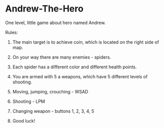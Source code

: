 # Andrew-The-Hero
One level, little game about hero named Andrew.

Rules:
1. The main target is to achieve coin, which is located on the right side of map.

2. On your way there are many enemies - spiders.
3. Each spider has a different color and different health points.
4. You are armed with 5 a weapons, which have 5 different levels of shooting. 
5. Moving, jumping, crouching - WSAD
6. Shooting - LPM
7. Changing weapon - buttons 1, 2, 3, 4, 5
8. Good luck!
